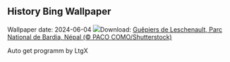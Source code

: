 ## History Bing Wallpaper
Wallpaper date: 2024-06-04
![](https://www.bing.com/th?id=OHR.ChestnutBeeEater_FR-FR2288715924_UHD.jpg&w=1000)Download: [Guêpiers de Leschenault, Parc National de Bardia, Népal (© PACO COMO/Shutterstock)](https://www.bing.com/th?id=OHR.ChestnutBeeEater_FR-FR2288715924_UHD.jpg)

Auto get programm by LtgX
